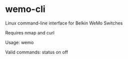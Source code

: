 wemo-cli
========

Linux command-line interface for Belkin WeMo Switches

Requires nmap and curl

Usage: wemo <IP address of Belkin WeMo Switch> <command>

Valid commands: status  on  off

